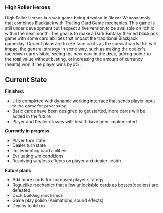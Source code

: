 ### High Roller Heroes
High Roller Heroes is a web game being devoled in Blazor Webassembly that combines Blackjack with Trading Card Game mechanics. This game is still under development but I expect a live version to be available on itch.io within the next month. The goal is to make a Dark Fantasy themed blackjack game with some card abilities that impact the traditional Blackjack gameplay. Current plans are to use face cards as the special cards that will impact the general strategy in some way, such as making the dealer's facedown card visible, seeing the next card in the deck, adding points to the total value without busting, or increasing the amount of currency (health) won if the player wins by x%.

## Current State

**Finished:**
- UI is completed with dynamic working interface that sends player input to the game for processing
- Basic cards have been designed to get started, more cards will be added in the future
- Player and Dealer classes with health have been implemented

**Currently in progress**
- Player turn state
- Dealer turn state
- Implementing card abilities
- Evaluating win conditions
- Resolving win/loss effects on player and dealer health.

**Future plans**
- Add more cards for increased player strategy
- Roguelike mechanics that allow unlockable cards as bosses(dealers) are defeated.
- Deck building mechanics
- Game play polish (Animations, sound effects)
- Deploy to itch.io
